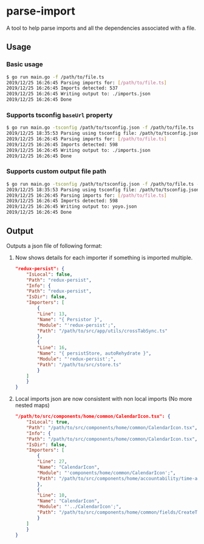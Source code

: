 # parse-import

A tool to help parse imports and all the dependencies associated with a file.

## Usage

### Basic usage

```bash
$ go run main.go -f /path/to/file.ts
2019/12/25 16:26:45 Parsing imports for: [/path/to/file.ts]
2019/12/25 16:26:45 Imports detected: 537
2019/12/25 16:26:45 Writing output to: ./imports.json
2019/12/25 16:26:45 Done
```

### Supports tsconfig `baseUrl` property

```bash
$ go run main.go -tsconfig /path/to/tsconfig.json -f /path/to/file.ts
2019/12/25 18:35:53 Parsing using tsconfig file: /path/to/tsconfig.json
2019/12/25 16:26:45 Parsing imports for: [/path/to/file.ts]
2019/12/25 16:26:45 Imports detected: 598
2019/12/25 16:26:45 Writing output to: ./imports.json
2019/12/25 16:26:45 Done
```

### Supports custom output file path

```bash
$ go run main.go -tsconfig /path/to/tsconfig.json -f /path/to/file.ts -o yoyo.json
2019/12/25 18:35:53 Parsing using tsconfig file: /path/to/tsconfig.json
2019/12/25 16:26:45 Parsing imports for: [/path/to/file.ts]
2019/12/25 16:26:45 Imports detected: 598
2019/12/25 16:26:45 Writing output to: yoyo.json
2019/12/25 16:26:45 Done
```

## Output

Outputs a json file of following format:

1. Now shows details for each importer if something is imported multiple.

    ```json
    "redux-persist": {
        "IsLocal": false,
        "Path": "redux-persist",
        "Info": {
        "Path": "redux-persist",
        "IsDir": false,
        "Importers": [
            {
            "Line": 13,
            "Name": "{ Persistor }",
            "Module": "'redux-persist';",
            "Path": "/path/to/src/app/utils/crossTabSync.ts"
            },
            {
            "Line": 16,
            "Name": "{ persistStore, autoRehydrate }",
            "Module": "'redux-persist';",
            "Path": "/path/to/src/store.ts"
            }
        ]
        }
    }
    ```

2. Local imports json are now consistent with non local imports (No more nested maps)

    ```json
    "/path/to/src/components/home/common/CalendarIcon.tsx": {
        "IsLocal": true,
        "Path": "/path/to/src/components/home/common/CalendarIcon.tsx",
        "Info": {
        "Path": "/path/to/src/components/home/common/CalendarIcon.tsx",
        "IsDir": false,
        "Importers": [
            {
            "Line": 27,
            "Name": "CalendarIcon",
            "Module": "'components/home/common/CalendarIcon';",
            "Path": "/path/to/src/components/home/accountability/time-and-attendance/UpdateTodo.tsx"
            },
            {
            "Line": 10,
            "Name": "CalendarIcon",
            "Module": "'../CalendarIcon';",
            "Path": "/path/to/src/components/home/common/fields/CreateTodo.tsx"
            }
        ]
        }
    }
    ```
